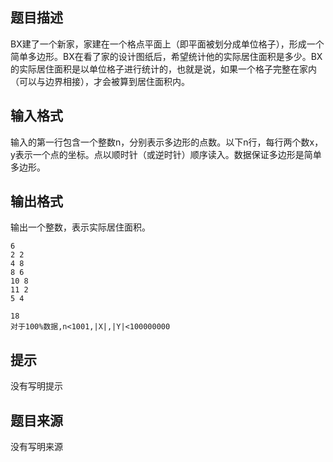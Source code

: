


## 题目描述
BX建了一个新家，家建在一个格点平面上（即平面被划分成单位格子），形成一个简单多边形。BX在看了家的设计图纸后，希望统计他的实际居住面积是多少。BX的实际居住面积是以单位格子进行统计的，也就是说，如果一个格子完整在家内（可以与边界相接），才会被算到居住面积内。
## 输入格式
输入的第一行包含一个整数n，分别表示多边形的点数。以下n行，每行两个数x，y表示一个点的坐标。点以顺时针（或逆时针）顺序读入。数据保证多边形是简单多边形。
## 输出格式
输出一个整数，表示实际居住面积。

```input1
6
2 2
4 8
8 6
10 8
11 2
5 4

```

```output1
18
对于100%数据,n<1001,|X|,|Y|<100000000
```

## 提示
没有写明提示
## 题目来源
没有写明来源


